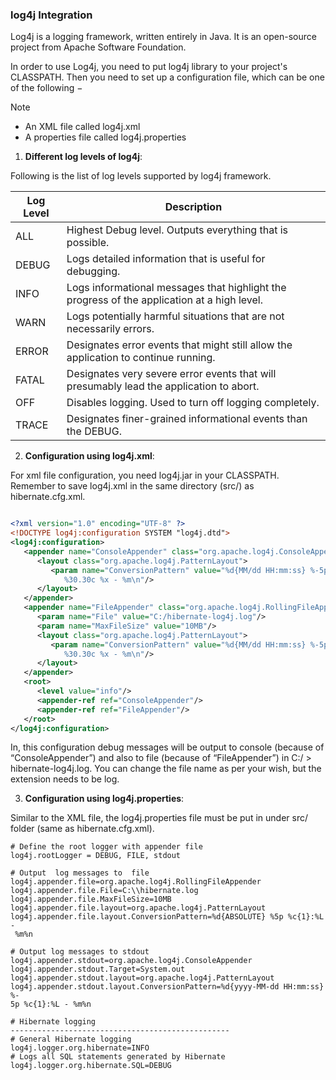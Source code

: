 ### log4j Integration

Log4j is a logging framework, written entirely in Java. It is an open-source project from Apache Software Foundation.

In order to use Log4j, you need to put log4j library to your project's CLASSPATH. Then you need to set up a configuration file, which can be one of the following −

> [!NOTE]  
> - An XML file called log4j.xml
> - A properties file called log4j.properties

1. **Different log levels of log4j**:

Following is the list of log levels supported by log4j framework.

| Log Level | Description                                                                                 |
|-----------|---------------------------------------------------------------------------------------------|
| ALL       | Highest Debug level. Outputs everything that is possible.                                   |
| DEBUG     | Logs detailed information that is useful for debugging.                                     |
| INFO      | Logs informational messages that highlight the progress of the application at a high level. |
| WARN      | Logs potentially harmful situations that are not necessarily errors.                        |
| ERROR     | Designates error events that might still allow the application to continue running.         |
| FATAL     | Designates very severe error events that will presumably lead the application to abort.     |
| OFF       | Disables logging. Used to turn off logging completely.                                      |
| TRACE     | Designates finer-grained informational events than the DEBUG.                               |

2. **Configuration using log4j.xml**:

For xml file configuration, you need log4j.jar in your CLASSPATH. Remember to save log4j.xml in the same directory (src/) as hibernate.cfg.xml.

```xml

<?xml version="1.0" encoding="UTF-8" ?>
<!DOCTYPE log4j:configuration SYSTEM "log4j.dtd">
<log4j:configuration>
   <appender name="ConsoleAppender" class="org.apache.log4j.ConsoleAppender">
      <layout class="org.apache.log4j.PatternLayout">
         <param name="ConversionPattern" value="%d{MM/dd HH:mm:ss} %-5p
            %30.30c %x - %m\n"/>
      </layout>
   </appender>
   <appender name="FileAppender" class="org.apache.log4j.RollingFileAppender">
      <param name="File" value="C:/hibernate-log4j.log"/>
      <param name="MaxFileSize" value="10MB"/>
      <layout class="org.apache.log4j.PatternLayout">
         <param name="ConversionPattern" value="%d{MM/dd HH:mm:ss} %-5p
            %30.30c %x - %m\n"/>
      </layout>
   </appender>
   <root>
      <level value="info"/>
      <appender-ref ref="ConsoleAppender"/>
      <appender-ref ref="FileAppender"/>
   </root>
</log4j:configuration>
```

In, this configuration debug messages will be output to console (because of “ConsoleAppender”) and also to file (because of “FileAppender”) in C:/ > hibernate-log4j.log. You can change the file name as per your wish, but the extension needs to be log.

3. **Configuration using log4j.properties**:

Similar to the XML file, the log4j.properties file must be put in under src/ folder (same as hibernate.cfg.xml).

```properties
# Define the root logger with appender file  
log4j.rootLogger = DEBUG, FILE, stdout

# Output  log messages to  file  
log4j.appender.file=org.apache.log4j.RollingFileAppender  
log4j.appender.file.File=C:\\hibernate.log  
log4j.appender.file.MaxFileSize=10MB  
log4j.appender.file.layout=org.apache.log4j.PatternLayout  
log4j.appender.file.layout.ConversionPattern=%d{ABSOLUTE} %5p %c{1}:%L -
 %m%n  

# Output log messages to stdout 
log4j.appender.stdout=org.apache.log4j.ConsoleAppender  
log4j.appender.stdout.Target=System.out  
log4j.appender.stdout.layout=org.apache.log4j.PatternLayout  
log4j.appender.stdout.layout.ConversionPattern=%d{yyyy-MM-dd HH:mm:ss} %-
5p %c{1}:%L - %m%n

# Hibernate logging
-------------------------------------------------
# General Hibernate logging
log4j.logger.org.hibernate=INFO 
# Logs all SQL statements generated by Hibernate
log4j.logger.org.hibernate.SQL=DEBUG
```

